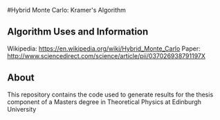#Hybrid Monte Carlo: Kramer's Algorithm

## Algorithm Uses and Information
Wikipedia: https://en.wikipedia.org/wiki/Hybrid_Monte_Carlo
Paper: http://www.sciencedirect.com/science/article/pii/037026938791197X

## About
This repository contains the code used to generate results for the thesis component of a Masters degree in Theoretical Physics at Edinburgh University
